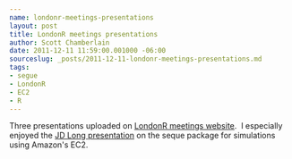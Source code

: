 ```yaml
--- 
name: londonr-meetings-presentations
layout: post
title: LondonR meetings presentations
author: Scott Chamberlain
date: 2011-12-11 11:59:00.001000 -06:00
sourceslug: _posts/2011-12-11-londonr-meetings-presentations.md
tags: 
- segue
- LondonR
- EC2
- R
---
```

Three presentations uploaded on <a href="http://www.londonr.org/Presentations/Agenda.html" target="_blank">LondonR meetings website</a>. &nbsp;I especially enjoyed the <a href="http://www.londonr.org/Presentations/segue-presentation-LondonRUG%20(1).ppt" target="_blank">JD Long presentation</a> on the seque package for simulations using Amazon's EC2.

